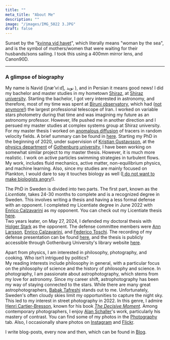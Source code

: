 ```yaml
---
title: ""
meta_title: "About Me"
description: ""
image: "/images/IMG_5022 3.JPG"
draft: false
---
```

Sunset by the "[kvinna vid havet](https://goteborgkonst.se/artwork/kvinna-vid-havet-sjomanshustrun)", which
literally means "woman by the sea", and is the symbol of mothers/women that were waiting for their husbands/sons 
sailing. I took this using a 400mm mirror lens, and Canon90D.
<hr>

### A glimpse of biography

My name is Navid ([*næ'viːd*], نوید ), and in Persian it means good news! I did my bachelor and master studies in my 
hometown [Shiraz](https://en.wikipedia.org/wiki/Shiraz), at [Shiraz university](https://shirazu.ac.ir/en/home). 
Starting the bachelor, I got very interested in astronomy, and
therefore, most of my time was spent at [Biruni observatory](https://obs.shirazu.ac.ir/), which had 
([not anymore!](https://www.science.org/content/article/door-open-iranian-astronomers-seek-collaborations-their-new-world-class-telescope)) 
the largest professional telescope of Iran. I worked on variable stars photometry during that time and 
was imagining my future as an astronomy professor. However, life pushed me in another direction and I 
persued my master studies at complex systems group at Shiraz university. 
For my master thesis I worked on
[anomalous diffusion](https://en.wikipedia.org/wiki/Anomalous_diffusion) of tracers in random velocity fields.
A brief summary can be found in [here](../pdfs/phd_interview_presentation.pdf).
Starting my PhD in the beginning of 2020, under supervision of 
[Kristian Gustavsson](https://scholar.google.com/citations?user=w4AWzOoAAAAJ&hl=sv),
at the [physics department](https://www.gu.se/en/physics) of [Gothenburg university](https://www.gu.se/en),
I have been working on somewhat similar project to my master thesis. However, it is much more realistic. 
I work on active particles swimming strategies in turbulent flows. My work, includes fluid mechanics, active matter, 
non-equilibrium physics, and machine learning. Also, since my studies are mainly focused on Plankton, 
I would dare to say it touches biology as well ([I do not want to make biologists angry](https://elifesciences.org/articles/40018)!).

The PhD in Sweden is divided into two parts. The first part, known as the *Licentiate*, takes 24-30 months to complete
and is a recognized degree in Sweden. This involves writing a thesis and having a less formal defense with an opponent.
I completed my Licentiate degree in June 2022 with [Enrico Calzavarini](http://www.ecalzavarini.info/) as my opponent.
You can check out my Licentiate thesis [here](https://gupea.ub.gu.se/handle/2077/71497). <br>
Two years leater, on May 27, 2024, I defended my doctoral thesis with [Holger Stark](https://www.tu.berlin/ag-stark/mitglieder/prof-dr-holger-stark) 
as the opponent. The defense committee members were [Ann Larsson](https://www.gu.se/en/about/find-staff/annlarsson), 
[Enrico Calzavarini](http://www.ecalzavarini.info/), and [Federico Toschi](https://www.tue.nl/en/research/researchers/federico-toschi).
The recording of my defense presentation can be found [here](https://youtu.be/lrPcre6tV8o?si=b7x22VEaOZaLJ6y6), and the thesis is
publicly accessible through Gothenburg University's library website [here](https://gupea.ub.gu.se/handle/2077/80594).


Apart from physics, I am interested in philosophy, photography, and cooking. Who isn’t intrigued by politics? <br>
My reading interests include philosophy in general, with a particular focus on the philosophy of science and 
the history of philosophy and science. In photography, I am passionate about astrophotography, which stems from my 
love for astronomy. Since my career shift, astrophotography has been my way of staying connected to the stars. 
While there are many great astrophotographers, [Babak Tafreshi](https://babaktafreshi.com/) stands out to me. 
Unfortunately, Sweden's often cloudy skies limit my opportunities to capture the night sky. 
This led to my interest in street photography in 2022. In this genre, I admire [Henri Cartier-Bresson](https://en.wikipedia.org/wiki/Henri_Cartier-Bresson/), 
known for his book [*The Decisive Moment*](https://www.goodreads.com/en/book/show/6048685). 
Among contemporary photographers, I enjoy [Alan Schaller](https://alanschaller.com/)'s work, 
particularly his mastery of contrast.
You can find some of my photos in the [Photography](../photography) tab. Also, I occasionally share photos on [Instagram](https://www.instagram.com/navmou)
and [Flickr](https://www.flickr.com/people/189947020@N08/).

I write blog-posts, every now and then, which can be found in [Blog](../blog).
